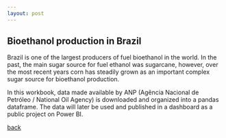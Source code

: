 ```yaml
---
layout: post
---
```


## Bioethanol production in Brazil

Brazil is one of the largest producers of fuel bioethanol in the world. In the past, the main sugar source for fuel ethanol was sugarcane, however, over the most recent years corn has steadily grown as an important complex sugar source for bioethanol production.

In this workbook, data made available by ANP (Agência Nacional de Petróleo / National Oil Agency) is downloaded and organized into a pandas dataframe. The data will later be used and published in a dashboard as a public project on Power BI.

[back](./)
